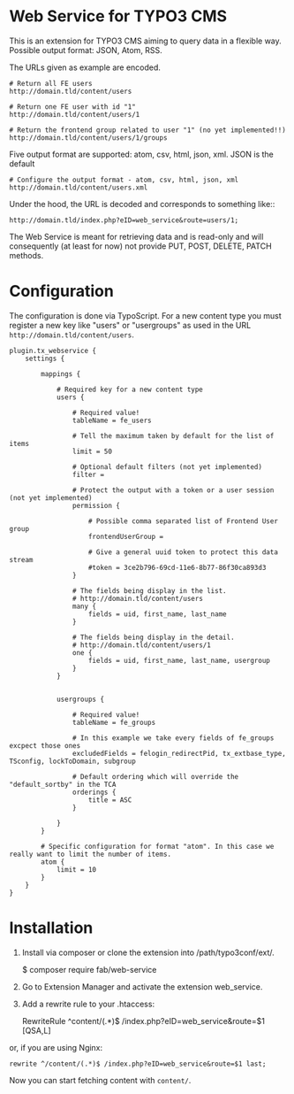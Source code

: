 Web Service for TYPO3 CMS
=========================

This is an extension for TYPO3 CMS aiming to query data in a flexible way. Possible output format: JSON, Atom, RSS.

The URLs given as example are encoded.


	# Return all FE users
	http://domain.tld/content/users

	# Return one FE user with id "1"
	http://domain.tld/content/users/1

	# Return the frontend group related to user "1" (no yet implemented!!)
	http://domain.tld/content/users/1/groups

Five output format are supported: atom, csv, html, json, xml. JSON is the default

	# Configure the output format - atom, csv, html, json, xml
	http://domain.tld/content/users.xml


Under the hood, the URL is decoded and corresponds to something like::

	http://domain.tld/index.php?eID=web_service&route=users/1;


The Web Service is meant for retrieving data and is read-only and will consequently (at least for now) not provide PUT, POST, DELETE, PATCH methods.


Configuration
=============

The configuration is done via TypoScript. For a new content type you must register a new key like "users" or "usergroups" as used in the URL `http://domain.tld/content/users`.


    plugin.tx_webservice {
        settings {
    
            mappings {
            
                # Required key for a new content type
                users {
                
                    # Required value!
                    tableName = fe_users
                    
                    # Tell the maximum taken by default for the list of items 
                    limit = 50
                    
                    # Optional default filters (not yet implemented)
                    filter =
    
                    # Protect the output with a token or a user session (not yet implemented)
                    permission {
                    
                        # Possible comma separated list of Frontend User group
                        frontendUserGroup =
    
                        # Give a general uuid token to protect this data stream
                        #token = 3ce2b796-69cd-11e6-8b77-86f30ca893d3
                    }
    
                    # The fields being display in the list.
                    # http://domain.tld/content/users
                    many {
                        fields = uid, first_name, last_name
                    }
    
                    # The fields being display in the detail.
                    # http://domain.tld/content/users/1
                    one {
                        fields = uid, first_name, last_name, usergroup
                    }
                }
    
                
                usergroups {
                
                    # Required value!
                    tableName = fe_groups
                    
                    # In this example we take every fields of fe_groups excpect those ones
                    excludedFields = felogin_redirectPid, tx_extbase_type, TSconfig, lockToDomain, subgroup
    
                    # Default ordering which will override the "default_sortby" in the TCA
                    orderings {
                        title = ASC
                    }
    
                }
            }
    
            # Specific configuration for format "atom". In this case we really want to limit the number of items.
            atom {
                limit = 10
            }
        }
    }

Installation
============


1. Install via composer or clone the extension into /path/typo3conf/ext/. 

    $ composer require fab/web-service

2. Go to Extension Manager and activate the extension web_service.
3. Add a rewrite rule to your .htaccess:

    RewriteRule ^content/(.*)$ /index.php?eID=web_service&route=$1 [QSA,L]

or, if you are using Nginx:

    rewrite ^/content/(.*)$ /index.php?eID=web_service&route=$1 last;

Now you can start fetching content with ``content/``.